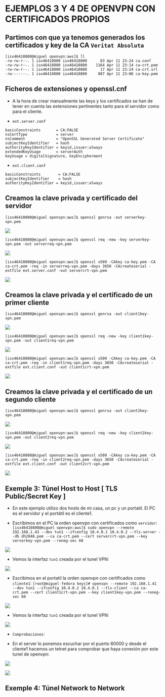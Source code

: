# EJEMPLOS 3 Y 4 DE OPENVPN CON CERTIFICADOS PROPIOS

## Partimos con que ya tenemos generados los certificados y key de la CA `Veritat Absoluta`
```
[isx46410800@miguel openvpn:aws]$ ll
-rw-rw-r--. 1 isx46410800 isx46410800      83 Apr 11 23:24 ca.conf
-rw-rw-r--. 1 isx46410800 isx46410800    1164 Apr 11 23:14 ca-crt.pem
-rw-rw-r--. 1 isx46410800 isx46410800      17 Apr 11 23:24 ca-crt.srl
-rw-------. 1 isx46410800 isx46410800     887 Apr 11 23:06 ca-key.pem
```
## Ficheros de extensiones y openssl.cnf
+ A la hora de crear manualmente las keys y los certificados se han de tener en cuenta las extensiones pertinentes tanto para el servidor como para el cliente.

+ `ext.server.conf`
```
basicConstraints       = CA:FALSE
nsCertType             = server
nsComment              = "OpenSSL Generated Server Certificate"
subjectKeyIdentifier   = hash
authorityKeyIdentifier = keyid,issuer:always
extendedKeyUsage       = serverAuth
keyUsage = digitalSignature, keyEncipherment
```

+ `ext.client.conf`
```
basicConstraints        = CA:FALSE
subjectKeyIdentifier    = hash
authorityKeyIdentifier = keyid,issuer:always
```

## Creamos la clave privada y certificado del servidor
`[isx46410800@miguel openvpn:aws]$ openssl genrsa -out serverkey-vpn.pem`

![](capturas/foto_1.png)

`[isx46410800@miguel openvpn:aws]$ openssl req -new -key serverkey-vpn.pem -out serverreq-vpn.pem`

![](capturas/foto_2.png)

`[isx46410800@miguel openvpn:aws]$ openssl x509 -CAkey ca-key.pem -CA ca-crt.pem -req -in serverreq-vpn.pem -days 3650 -CAcreateserial -extfile ext.server.conf -out servercrt-vpn.pem`

![](capturas/foto_3.png)

## Creamos la clave privada y el certificado de un primer cliente
`[isx46410800@miguel openvpn:aws]$ openssl genrsa -out client1key-vpn.pem`

![](capturas/foto_4.png)

`[isx46410800@miguel openvpn:aws]$ openssl req -new -key client1key-vpn.pem -out client1req-vpn.pem`

![](capturas/foto_5.png)

`[isx46410800@miguel openvpn:aws]$ openssl x509 -CAkey ca-key.pem -CA ca-crt.pem -req -in client1req-vpn.pem -days 3650 -CAcreateserial -extfile ext.client.conf -out client1crt-vpn.pem`

![](capturas/foto_6.png)

## Creamos la clave privada y el certificado de un segundo cliente
`[isx46410800@miguel openvpn:aws]$ openssl genrsa -out client2key-vpn.pem`

![](capturas/foto_7.png)

`[isx46410800@miguel openvpn:aws]$ openssl req -new -key client2key-vpn.pem -out client2req-vpn.pem`

![](capturas/foto_8.png)

`[isx46410800@miguel openvpn:aws]$ openssl x509 -CAkey ca-key.pem -CA ca-crt.pem -req -in client2req-vpn.pem -days 3650 -CAcreateserial -extfile ext.client.conf -out client2crt-vpn.pem`

![](capturas/foto_9.png)

## Exemple 3: Túnel Host to Host [ TLS Public/Secret Key ]
+ En este ejemplo utilizo dos hosts de mi casa, un pc y un portatil. El PC es el servidor y el portátil es el cliente1.

+ Escribimos en el PC la orden openvpn con certificados como `servidor`:
`[isx46410800@miguel openvpn:aws]$ sudo openvpn --remote 192.168.1.43 --dev tun1 --ifconfig 10.4.0.1 10.4.0.2 --tls-server --dh dh2048.pem --ca ca-crt.pem --cert servercrt-vpn.pem --key serverkey-vpn.pem --reneg-sec 60`

![](capturas/foto_10.png)

+ Vemos la interfaz `tun1` creada por el tunel VPN:

![](capturas/foto-11.png)

+ Escribimos en el portatil la orden openvpn con certificados como `cliente1`:
`[root@miguel-fedora keys]# openvpn --remote 192.168.1.41 --dev tun1 --ifconfig 10.4.0.2 10.4.0.1 --tls-client --ca ca-crt.pem --cert client1crt-vpn.pem --key client1key-vpn.pem --reneg-sec 60`

![](capturas/foto_13.png)

+ Vemos la interfaz `tun1` creada por el tunel VPN:

![](capturas/foto_14.png)

+ `Comprobaciones`:

+ En el server lo ponemos escuchar por el puerto 60000 y desde el cliente1 hacemos un telnet para comprobar que haya conexión por este tunel de openvpn:

![](capturas/foto_12.png)

![](capturas/foto_15.png)

## Exemple 4: Túnel Network to Network


